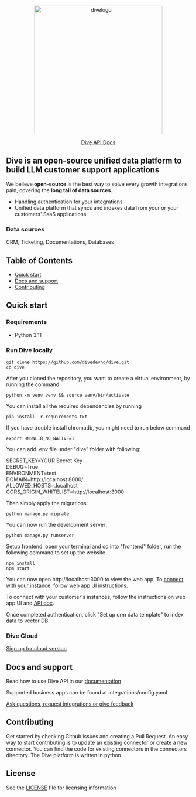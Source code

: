 <p align="center">
  <img alt="divelogo" width="350" src="https://docs.diveapi.co/images/logo_dark-1a726960.png">
</p>

<p align="center">
  <a href="https://docs.diveapi.co/" target="blank">Dive API Docs</a>
</p>

## Dive is an open-source unified data platform to build LLM customer support applications

We believe **open-source** is the best way to solve every growth integrations pain, covering the **long tail of data sources**. 

- Handling authentication for your integrations
- Unified data platform that syncs and indexes data from your or your customers' SaaS applications

### Data sources

CRM, Ticketing, Documentations, Databases

## Table of Contents

- [Quick start](#quick-start)
- [Docs and support](#docs-and-support)
- [Contributing](#contributing)

## Quick start

### Requirements

- Python 3.11

### Run Dive locally

```
git clone https://github.com/divedevhq/dive.git
cd dive
```
After you cloned the repository, you want to create a virtual environment, by running the command
```
python -m venv venv && source venv/bin/activate
```

You can install all the required dependencies by running
```
pip install -r requirements.txt
```

If you have trouble install chromadb, you might need to run below command
```
export HNSWLIB_NO_NATIVE=1 
```

You can add .env file under "dive" folder with following:

SECRET_KEY=YOUR Secret Key <br/>
DEBUG=True <br/>
ENVIRONMENT=test <br/>
DOMAIN=http://localhost:8000/ <br/>
ALLOWED_HOSTS=.localhost <br/>
CORS_ORIGIN_WHITELIST=http://localhost:3000

Then simply apply the migrations:
```
python manage.py migrate
```

You can now run the development server:

```
python manage.py runserver
```

Setup frontend: open your terminal and cd into "frontend" folder, run the following command to set up the website

```
npm install
npm start
```

You can now open http://localhost:3000 to view the web app.
To <a href="https://docs.diveapi.co/#connect-your-instance" target="blank"> connect with your instance</a>, follow web app UI instructions.

To connect with your customer's instances, follow the instructions on web app UI and <a href="https://docs.diveapi.co/#connect-multiple-instances"> API doc</a>.

Once completed authentication, click "Set up crm data template" to index data to vector DB.

### Dive Cloud

<a href="mailto:sherry@diveapi.co">Sign up for cloud version</a>



## Docs and support
Read how to use Dive API in our <a href="https://docs.diveapi.co/" target="blank">documentation</a>

Supported business apps can be found at integrations/config.yaml

<a href="mailto:sherry@diveapi.co">Ask questions, request integrations or give feedback</a>

## Contributing
Get started by checking Github issues and creating a Pull Request. An easy way to start contributing is to update an existing connector or create a new connector. You can find the code for existing connectors in the connectors directory. The Dive platform is written in python.

## License

See the <a href="https://github.com/DiveDevHQ/dive/blob/master/LICENSE">LICENSE</a> file for licensing information
